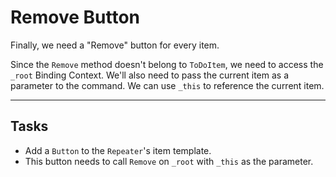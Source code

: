 # Remove Button

Finally, we need a "Remove" button for every item.

Since the `Remove` method doesn't belong to `ToDoItem`, we need to access the `_root` Binding Context. We'll also need to pass the current item as a parameter to the command. We can use `_this` to reference the current item.

---

## Tasks

- Add a `Button` to the `Repeater`'s item template.
- This button needs to call `Remove` on `_root` with `_this` as the parameter.

